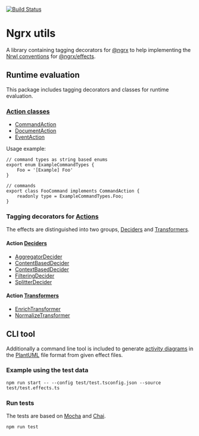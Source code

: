 [![Build Status](https://travis-ci.org/zalari/ngrx-utils.svg?branch=master)](https://travis-ci.org/zalari/ngrx-utils)
# Ngrx utils
A library containing tagging decorators for [@ngrx] to help implementing the
[Nrwl conventions][nrwl.io] for [@ngrx/effects].

## Runtime evaluation
This package includes tagging decorators and classes for runtime evaluation.

### [Action classes][Categories of Actions]
* [CommandAction][Command]
* [DocumentAction][Document]
* [EventAction][Event]

Usage example:
```:typescript
// command types as string based enums
export enum ExampleCommandTypes {
    Foo = '[Example] Foo'
}

// commands
export class FooCommand implements CommandAction {
    readonly type = ExampleCommandTypes.Foo;
}
```

### Tagging decorators for [Actions][@ngrx/actions]
The effects are distinguished into two groups, [Deciders] and [Transformers].

#### Action [Deciders]
* [AggregatorDecider]
* [ContentBasedDecider]
* [ContextBasedDecider]
* [FilteringDecider]
* [SplitterDecider]

#### Action [Transformers]
* [EnrichTransformer]
* [NormalizeTransformer]

## CLI tool
Additionally a command line tool is included to generate [activity diagrams][Activity diagram]
in the [PlantUML] file format from given effect files.

### Example using the test data
`npm run start -- --config test/test.tsconfig.json --source test/test.effects.ts`

### Run tests
The tests are based on [Mocha] and [Chai].

`npm run test`

[@ngrx]: https://github.com/ngrx/platform
[@ngrx/effects]: https://github.com/ngrx/platform/tree/master/docs/effects
[@ngrx/actions]: https://github.com/ngrx/platform/blob/master/docs/store/actions.md#typed-actions

[nrwl.io]: https://blog.nrwl.io/ngrx-patterns-and-techniques-f46126e2b1e5
[Categories of Actions]: https://blog.nrwl.io/ngrx-patterns-and-techniques-f46126e2b1e5#8d68
[Command]: https://blog.nrwl.io/ngrx-patterns-and-techniques-f46126e2b1e5#219c
[Document]: https://blog.nrwl.io/ngrx-patterns-and-techniques-f46126e2b1e5#3385
[Event]: https://blog.nrwl.io/ngrx-patterns-and-techniques-f46126e2b1e5#68eb

[Deciders]: https://blog.nrwl.io/ngrx-patterns-and-techniques-f46126e2b1e5#ae62
[AggregatorDecider]: https://blog.nrwl.io/ngrx-patterns-and-techniques-f46126e2b1e5#6e15
[ContentBasedDecider]: https://blog.nrwl.io/ngrx-patterns-and-techniques-f46126e2b1e5#ab44
[ContextBasedDecider]: https://blog.nrwl.io/ngrx-patterns-and-techniques-f46126e2b1e5#19ad
[FilteringDecider]: https://blog.nrwl.io/ngrx-patterns-and-techniques-f46126e2b1e5#d712
[SplitterDecider]: https://blog.nrwl.io/ngrx-patterns-and-techniques-f46126e2b1e5#cdd3

[Transformers]: https://blog.nrwl.io/ngrx-patterns-and-techniques-f46126e2b1e5#ada3
[EnrichTransformer]: https://blog.nrwl.io/ngrx-patterns-and-techniques-f46126e2b1e5#4da0
[NormalizeTransformer]: https://blog.nrwl.io/ngrx-patterns-and-techniques-f46126e2b1e5#5ee1

[PlantUML]: http://plantuml.com/
[Activity diagram]: http://plantuml.com/activity-diagram-beta
[Mocha]: https://mochajs.org/
[Chai]: http://www.chaijs.com/

